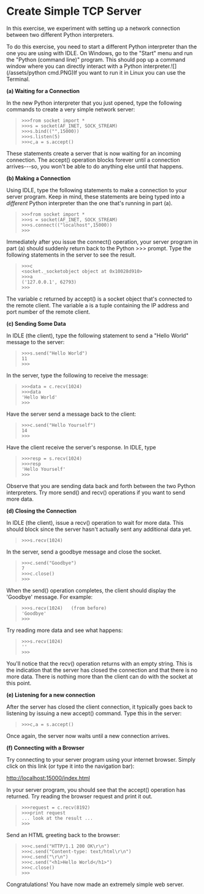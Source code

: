 # **Create Simple TCP Server**

In this exercise, we experiment with setting up a network connection between two different Python interpreters.

To do this exercise, you need to start a different Python interpreter than the one you are using with IDLE. On Windows, go to the "Start" menu and run the "Python \(command line\)" program.  This should pop up a command window where you can directly interact with a Python interpreter.![](/assets/python cmd.PNG)If you want to run it in Linux you can use the Terminal.

**\(a\) Waiting for a Connection**

In the new Python interpreter that you just opened, type the following commands to create a very simple network server:

> ```
> >>>from socket import *
> >>>s = socket(AF_INET, SOCK_STREAM)
> >>>s.bind(("",15000))
> >>>s.listen(5)
> >>>c,a = s.accept()
> ```

These statements create a server that is now waiting for an incoming connection. The accept\(\) operation blocks forever until a connection arrives---so, you won't be able to do anything else until that happens.

**\(b\) Making a Connection**

Using IDLE, type the following statements to make a connection to your server program. Keep in mind, these statements are being typed into a _different_ Python interpreter than the one that's running in part \(a\).

> ```
> >>>from socket import *
> >>>s = socket(AF_INET, SOCK_STREAM)
> >>>s.connect(("localhost",15000))
> >>>
> ```

Immediately after you issue the connect\(\) operation, your server program in part \(a\) should suddenly return back to the Python &gt;&gt;&gt; prompt. Type the following statements in the server to see the result.

> ```
> >>>c
> <socket._socketobject object at 0x10028d910>
> >>>a
> ('127.0.0.1', 62793)
> >>>
> ```

The variable c returned by accept\(\) is a socket object that's connected to the remote client. The variable a is a tuple containing the IP address and port number of the remote client.

**\(c\) Sending Some Data**

In IDLE \(the client\), type the following statement to send a "Hello World" message to the server:

> ```
> >>>s.send("Hello World")
> 11
> >>>
> ```

In the server, type the following to receive the message:

> ```
> >>>data = c.recv(1024)
> >>>data
> 'Hello World'
> >>>
> ```

Have the server send a message back to the client:

> ```
> >>>c.send("Hello Yourself")
> 14
> >>>
> ```

Have the client receive the server's response. In IDLE, type

> ```
> >>>resp = s.recv(1024)
> >>>resp
> 'Hello Yourself'
> >>>
> ```

Observe that you are sending data back and forth between the two Python interpreters. Try more send\(\) and recv\(\) operations if you want to send more data.

**\(d\) Closing the Connection**

In IDLE \(the client\), issue a recv\(\) operation to wait for more data. This should block since the server hasn't actually sent any additional data yet.

> ```
> >>>s.recv(1024)
> ```

In the server, send a goodbye message and close the socket.

> ```
> >>>c.send("Goodbye")
> 7
> >>>c.close()
> >>>
> ```

When the send\(\) operation completes, the client should display the 'Goodbye' message. For example:

> ```
> >>>s.recv(1024)   (from before)
> 'Goodbye'
> >>>
> ```

Try reading more data and see what happens:

> ```
> >>>s.recv(1024)
> ''
> >>>
> ```

You'll notice that the recv\(\) operation returns with an empty string. This is the indication that the server has closed the connection and that there is no more data. There is nothing more than the client can do with the socket at this point.

**\(e\) Listening for a new connection**

After the server has closed the client connection, it typically goes back to listening by issuing a new accept\(\) command. Type this in the server:

> ```
> >>>c,a = s.accept()
> ```

Once again, the server now waits until a new connection arrives.

**\(f\) Connecting with a Browser**

Try connecting to your server program using your internet browser. Simply click on this link \(or type it into the navigation bar\):

[http://localhost:15000/index.html](http://localhost:15000/index.html)

In your server program, you should see that the accept\(\) operation has returned. Try reading the browser request and print it out.

> ```
> >>>request = c.recv(8192)
> >>>print request
> ... look at the result ...
> >>>
> ```

Send an HTML greeting back to the browser:

> ```
> >>>c.send("HTTP/1.1 200 OK\r\n")
> >>>c.send("Content-type: text/html\r\n")
> >>>c.send("\r\n")
> >>>c.send("<h1>Hello World</h1>")
> >>>c.close()
> >>>
> ```

Congratulations! You have now made an extremely simple web server.

